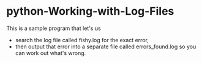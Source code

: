 # python-Working-with-Log-Files

This is a sample program that let's us
- search the log file called fishy.log for the exact error, 
- then output that error into a separate file called errors_found.log so you can work out what's wrong.
